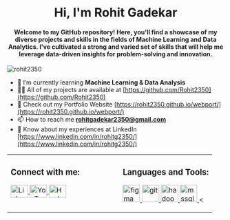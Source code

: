<h1 align="center">Hi, I'm Rohit Gadekar</h1>
<h4 align="center">Welcome to my GitHub repository! Here, you'll find a showcase of my diverse projects and skills in the fields of Machine Learning and Data Analytics. I've cultivated a strong and varied set of skills that will help me leverage data-driven insights for problem-solving and innovation.</h4>

<p align="left"> <img src="https://komarev.com/ghpvc/?username=rohit2350&label=Profile%20views&color=0e75b6&style=flat" alt="rohit2350" /> </p>

- 🌱 I’m currently learning **Machine Learning & Data Analysis**
- 👨‍💻 All of my projects are available at [https://github.com/Rohit2350](https://github.com/Rohit2350)
- 📝 Check out my Portfolio Website [https://rohit2350.github.io/webport/](https://rohit2350.github.io/webport/)
- 📫 How to reach me **rohitgadekar2350@gmail.com**
- 📄 Know about my experiences at LinkedIn [https://www.linkedin.com/in/rohitg2350/](https://www.linkedin.com/in/rohitg2350/)

<table align="center">
  <tr>
    <td valign="top" style="padding-right: 50px;">
      <h3 align="left">Connect with me:</h3>
      <p align="left">
        <a href="https://linkedin.com/in/rohitg2350/" target="blank">
          <img align="center" src="https://raw.githubusercontent.com/rahuldkjain/github-profile-readme-generator/master/src/images/icons/Social/linked-in-alt.svg" alt="LinkedIn" height="30" width="40" />
        </a>
        <a href="https://www.youtube.com/@rohitg2350" target="blank">
          <img align="center" src="https://raw.githubusercontent.com/rahuldkjain/github-profile-readme-generator/master/src/images/icons/Social/youtube.svg" alt="YouTube" height="30" width="40" />
        </a>
        <a href="https://www.hackerrank.com/profile/rohitgadekar2350" target="blank">
          <img align="center" src="https://raw.githubusercontent.com/rahuldkjain/github-profile-readme-generator/master/src/images/icons/Social/hackerrank.svg" alt="HackerRank" height="30" width="40" />
        </a>
      </p>
    </td>
    <td valign="top" style="padding-left: 50px;">
      <h3 align="left">Languages and Tools:</h3>
      <p align="left">
        <a href="https://www.figma.com/" target="_blank" rel="noreferrer"> 
          <img src="https://www.vectorlogo.zone/logos/figma/figma-icon.svg" alt="figma" width="40" height="40"/> 
        </a> 
        <a href="https://git-scm.com/" target="_blank" rel="noreferrer"> 
          <img src="https://www.vectorlogo.zone/logos/git-scm/git-scm-icon.svg" alt="git" width="40" height="40"/> 
        </a> 
        <a href="https://hadoop.apache.org/" target="_blank" rel="noreferrer"> 
          <img src="https://www.vectorlogo.zone/logos/apache_hadoop/apache_hadoop-icon.svg" alt="hadoop" width="40" height="40"/> 
        </a> 
        <a href="https://www.microsoft.com/en-us/sql-server" target="_blank" rel="noreferrer"> 
          <img src="https://www.svgrepo.com/show/303229/microsoft-sql-server-logo.svg" alt="mssql" width="40" height="40"/> 
        </a> 
        <
